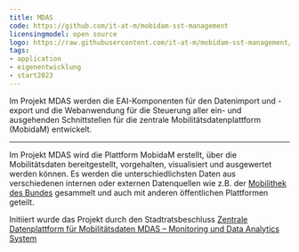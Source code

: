 ```yaml
---
title: MDAS
code: https://github.com/it-at-m/mobidam-sst-management
licensingmodel: open source
logo: https://raw.githubusercontent.com/it-at-m/mobidam-sst-management/sprint/images/logo.png
tags:
- application
- eigenentwicklung
- start2023
---
```

Im Projekt MDAS werden die EAI-Komponenten für den Datenimport und -export und die Webanwendung für die Steuerung aller ein- und ausgehenden Schnittstellen für die zentrale Mobilitätsdatenplattform (MobidaM) entwickelt.

---

Im Projekt MDAS wird die Plattform MobidaM erstellt, über die Mobilitätsdaten bereitgestellt, vorgehalten, visualisiert und ausgewertet werden können.
Es werden die unterschiedlichsten Daten aus verschiedenen internen oder externen Datenquellen wie z.B. der [Mobilithek des Bundes](https://www.bmdv.bund.de/DE/Themen/Digitales/Mobilithek/mobilithek.html) gesammelt und auch mit anderen öffentlichen Plattformen geteilt.

Initiiert wurde das Projekt durch den Stadtratsbeschluss [Zentrale Datenplattform für Mobilitätsdaten
MDAS – Monitoring und Data Analytics System](https://www.muenchen-transparent.de/antraege/7983679)
